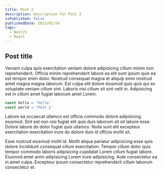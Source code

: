 ```yaml
---
title: Post 2
description: Description for Post 2
isPublished: false
publishedDate: 2023/02/24
tags:
  - NextJS
  - React
---
```


## Post title

Veniam culpa quis exercitation veniam dolore adipisicing cillum minim non reprehenderit. Officia minim reprehenderit labore ea elit sunt ipsum quis ea est tempor enim dolor. Nostrud consequat magna et aliquip enim nostrud amet magna magna laborum. Est culpa elit dolore eiusmod quis quis qui ex voluptate veniam cillum sint. Laboris nisi cillum sit sint velit in. Adipisicing est in cillum amet fugiat laborum amet Lorem.

```javascript
const hello = 'hello'
const world = 'Post 2'
```

Labore ea occaecat ullamco est officia commodo dolore adipisicing eiusmod. Sint est non nisi fugiat elit quis duis laborum sit sit labore esse. Dolore labore do dolor fugiat quis ullamco. Nulla sunt elit excepteur exercitation exercitation irure do dolore duis id officia mollit sit.

Esse nostrud eiusmod mollit id. Mollit aliqua pariatur adipisicing esse quis dolore incididunt consequat cillum exercitation. Tempor cillum dolor quis tempor commodo laboris adipisicing cupidatat Lorem cillum fugiat labore. Eiusmod amet anim adipisicing Lorem irure adipisicing. Aute consectetur ea in amet culpa. Excepteur ipsum consectetur reprehenderit cillum laborum consectetur et.
